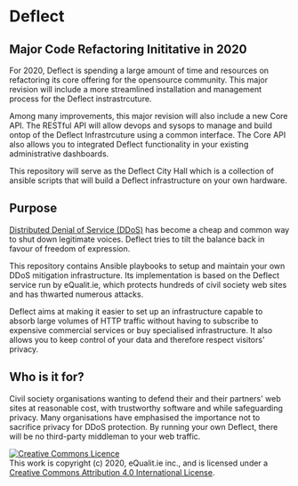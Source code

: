 # Deflect

## Major Code Refactoring Inititative in 2020
For 2020, Deflect is spending a large amount of time and resources on refactoring its core offering for the opensource community. This major revision will include a more streamlined installation and management process for the Deflect instrastrcuture. 

Among many improvements, this  major revision will also include a new Core API. The RESTful API will allow devops and sysops to manage and build ontop of the Deflect Infrastrcuture using a common interface. The Core API also allows you to integrated Deflect functionality in your existing administrative dashboards.

This repository will serve as the Deflect City Hall which is a collection of ansible scripts that will build a Deflect infrastructure on your own hardware. 

## Purpose
[Distributed Denial of Service (DDoS)](https://en.wikipedia.org/wiki/Denial-of-service_attack#Distributed_attack "Distributed Denial of Service (DDoS)") has become a cheap and common way to shut down legitimate voices. Deflect tries to tilt the balance back in favour of freedom of expression.

This repository contains Ansible playbooks to setup and maintain your own DDoS mitigation infrastructure. Its implementation is based on the Deflect service run by eQualit.ie, which protects hundreds of civil society web sites and has thwarted numerous attacks.

Deflect aims at making it easier to set up an infrastructure capable to absorb large volumes of HTTP traffic without having to subscribe to expensive commercial services or buy specialised infrastructure. It also allows you to keep control of your data and therefore respect visitors' privacy.

## Who is it for?
Civil society organisations wanting to defend their and their partners' web sites at reasonable cost, with trustworthy software and while safeguarding privacy. Many organisations have emphasised the importance not to sacrifice privacy for DDoS protection. By running your own Deflect, there will be no third-party middleman to your web traffic.


<a rel="license" href="http://creativecommons.org/licenses/by/4.0/">
<img alt="Creative Commons Licence" style="border-width:0" src="https://i.creativecommons.org/l/by/4.0/80x15.png" /></a><br />
This work is copyright (c) 2020, eQualit.ie inc., and is licensed under a <a rel="license" href="http://creativecommons.org/licenses/by/4.0/">Creative Commons Attribution 4.0 International License</a>.
